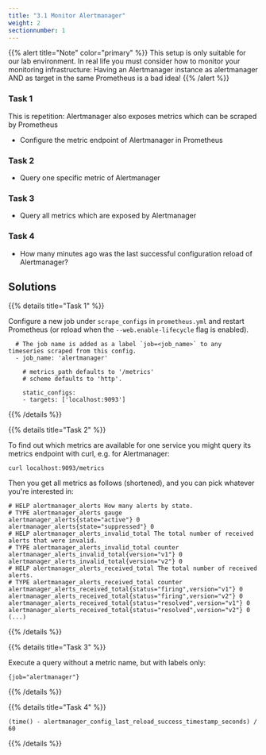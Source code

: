 ```yaml
---
title: "3.1 Monitor Alertmanager"
weight: 2
sectionnumber: 1
---
```


{{% alert title="Note" color="primary" %}}
This setup is only suitable for our lab environment. In real life you must consider how to monitor your monitoring infrastructure:
Having an Alertmanager instance as alertmanager AND as target in the same Prometheus is a bad idea!
{{% /alert %}}

### Task 1

This is repetition: Alertmanager also exposes metrics which can be scraped by Prometheus

* Configure the metric endpoint of Alertmanager in Prometheus

### Task 2

* Query one specific metric of Alertmanager

### Task 3

* Query all metrics which are exposed by Alertmanager

### Task 4

* How many minutes ago was the last successful configuration reload of Alertmanager?

## Solutions

{{% details title="Task 1" %}}

Configure a new job under `scrape_configs` in `prometheus.yml` and restart Prometheus (or reload when the `--web.enable-lifecycle` flag is enabled).
```
  # The job name is added as a label `job=<job_name>` to any timeseries scraped from this config.
  - job_name: 'alertmanager'

    # metrics_path defaults to '/metrics'
    # scheme defaults to 'http'.

    static_configs:
    - targets: ['localhost:9093']
```
{{% /details %}}


{{% details title="Task 2" %}}

To find out which metrics are available for one service you might query its metrics endpoint with curl, e.g. for Alertmanager:

```
curl localhost:9093/metrics
```

Then you get all metrics as follows (shortened), and you can pick whatever you're interested in:

```
# HELP alertmanager_alerts How many alerts by state.
# TYPE alertmanager_alerts gauge
alertmanager_alerts{state="active"} 0
alertmanager_alerts{state="suppressed"} 0
# HELP alertmanager_alerts_invalid_total The total number of received alerts that were invalid.
# TYPE alertmanager_alerts_invalid_total counter
alertmanager_alerts_invalid_total{version="v1"} 0
alertmanager_alerts_invalid_total{version="v2"} 0
# HELP alertmanager_alerts_received_total The total number of received alerts.
# TYPE alertmanager_alerts_received_total counter
alertmanager_alerts_received_total{status="firing",version="v1"} 0
alertmanager_alerts_received_total{status="firing",version="v2"} 0
alertmanager_alerts_received_total{status="resolved",version="v1"} 0
alertmanager_alerts_received_total{status="resolved",version="v2"} 0
(...)
```
{{% /details %}}

{{% details title="Task 3" %}}

Execute a query without a metric name, but with labels only:
```
{job="alertmanager"}
```
{{% /details %}}

{{% details title="Task 4" %}}

```
(time() - alertmanager_config_last_reload_success_timestamp_seconds) / 60
```
{{% /details %}}
